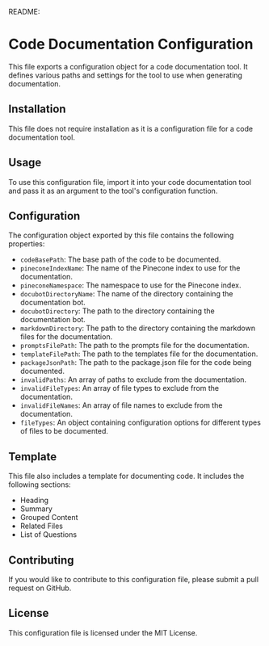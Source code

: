 README:

# Code Documentation Configuration

This file exports a configuration object for a code documentation tool. It defines various paths and settings for the tool to use when generating documentation.

## Installation

This file does not require installation as it is a configuration file for a code documentation tool.

## Usage

To use this configuration file, import it into your code documentation tool and pass it as an argument to the tool's configuration function.

## Configuration

The configuration object exported by this file contains the following properties:

- `codeBasePath`: The base path of the code to be documented.
- `pineconeIndexName`: The name of the Pinecone index to use for the documentation.
- `pineconeNamespace`: The namespace to use for the Pinecone index.
- `docubotDirectoryName`: The name of the directory containing the documentation bot.
- `docubotDirectory`: The path to the directory containing the documentation bot.
- `markdownDirectory`: The path to the directory containing the markdown files for the documentation.
- `promptsFilePath`: The path to the prompts file for the documentation.
- `templateFilePath`: The path to the templates file for the documentation.
- `packageJsonPath`: The path to the package.json file for the code being documented.
- `invalidPaths`: An array of paths to exclude from the documentation.
- `invalidFileTypes`: An array of file types to exclude from the documentation.
- `invalidFileNames`: An array of file names to exclude from the documentation.
- `fileTypes`: An object containing configuration options for different types of files to be documented.

## Template

This file also includes a template for documenting code. It includes the following sections:

- Heading
- Summary
- Grouped Content
- Related Files
- List of Questions

## Contributing

If you would like to contribute to this configuration file, please submit a pull request on GitHub.

## License

This configuration file is licensed under the MIT License.